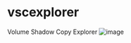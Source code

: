 # vscexplorer
Volume Shadow Copy Explorer
![image](https://github.com/user-attachments/assets/4526c086-55f1-4ebf-9657-2aea4523158e)

